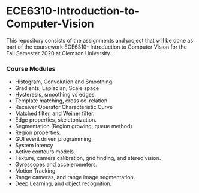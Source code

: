 # ECE6310-Introduction-to-Computer-Vision

This repository consists of the assignments and project that will be done as part of the coursework ECE6310- Introduction to Computer Vision for the Fall Semester 2020 at Clemson University.

### Course Modules
- Histogram, Convolution and Smoothing
- Gradients, Laplacian, Scale space
- Hysteresis, smoothing vs edges.
- Template matching, cross co-relation
- Receiver Operator Characteristic Curve
- Matched filter, and Weiner filter.
- Edge properties, skeletonization.
- Segmentation (Region growing, queue method)
- Region properties.
- GUI event driven programming.
- System latency
- Active contours models.
- Texture, camera calibration, grid finding, and stereo vision.
- Gyroscopes and accelerometers.
- Motion Tracking
- Range cameras, and range image segmentation.
- Deep Learning, and object recognition.
